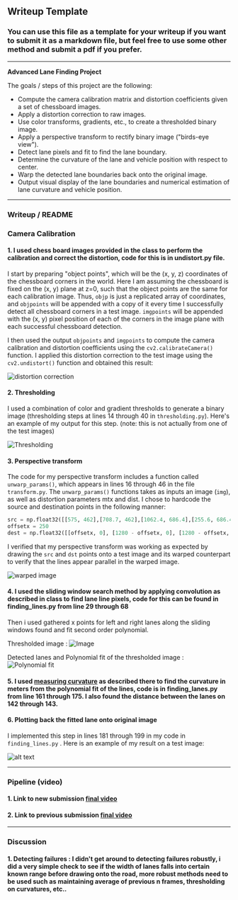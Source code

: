 ## Writeup Template

### You can use this file as a template for your writeup if you want to submit it as a markdown file, but feel free to use some other method and submit a pdf if you prefer.

---

**Advanced Lane Finding Project**

The goals / steps of this project are the following:

* Compute the camera calibration matrix and distortion coefficients given a set of chessboard images.
* Apply a distortion correction to raw images.
* Use color transforms, gradients, etc., to create a thresholded binary image.
* Apply a perspective transform to rectify binary image ("birds-eye view").
* Detect lane pixels and fit to find the lane boundary.
* Determine the curvature of the lane and vehicle position with respect to center.
* Warp the detected lane boundaries back onto the original image.
* Output visual display of the lane boundaries and numerical estimation of lane curvature and vehicle position.

[//]: # (Image References)

[image1]: ./examples/undistort.png "Undistorted"
[image2]: ./examples/undistorted_warped.jpg "Road Transformed"
[image3]: ./examples/thresholded.png "Binary Example"
[image4]: ./examples/warped_before_after.png "Warp Example"
[image5]: ./examples/polyfit.png "After polyfitting"
[image6]: ./examples/projection_onto_lane.png "Projection onto lane"
[image7]: ./examples/points_for_warping.png "Points used for warping"

---

### Writeup / README


### Camera Calibration

#### 1. I used chess board images provided in the class to perform the calibration and correct the distortion, code for this is in undistort.py file.

I start by preparing "object points", which will be the (x, y, z) coordinates of the chessboard corners in the world. Here I am assuming the chessboard is fixed on the (x, y) plane at z=0, such that the object points are the same for each calibration image.  Thus, `objp` is just a replicated array of coordinates, and `objpoints` will be appended with a copy of it every time I successfully detect all chessboard corners in a test image.  `imgpoints` will be appended with the (x, y) pixel position of each of the corners in the image plane with each successful chessboard detection.  

I then used the output `objpoints` and `imgpoints` to compute the camera calibration and distortion coefficients using the `cv2.calibrateCamera()` function.  I applied this distortion correction to the test image using the `cv2.undistort()` function and obtained this result: 

![distortion correction][image1]

#### 2. Thresholding

I used a combination of color and gradient thresholds to generate a binary image (thresholding steps at lines 14 through 40 in `thresholding.py`).  Here's an example of my output for this step.  (note: this is not actually from one of the test images)

![Thresholding][image3]

#### 3. Perspective transform

The code for my perspective transform includes a function called `unwarp_params()`, which appears in lines 16 through 46 in the file `transform.py`.  The `unwarp_params()` functions takes as inputs an image (`img`), as well as distortion parameters mtx and dist.  I chose to hardcode the source and destination points in the following manner:

```python
src = np.float32([[575, 462],[708.7, 462],[1062.4, 686.4],[255.6, 686.4]])
offsetx = 250
dest = np.float32([[offsetx, 0], [1280 - offsetx, 0], [1280 - offsetx, 720],[offsetx, 720]])
```

I verified that my perspective transform was working as expected by drawing the `src` and `dst` points onto a test image and its warped counterpart to verify that the lines appear parallel in the warped image.

![warped image][image4]

#### 4. I used the sliding window search method by applying convolution as described in class to find lane line pixels, code for this can be found in finding_lines.py from line 29 through 68

Then i used gathered x points for left and right lanes along the sliding windows found and fit second order polynomial.

Thresholded image : ![Image][image3]

Detected lanes and Polynomial fit of the thresholded image : ![Polynomial fit][image5]


#### 5. I used [measuring curvature](http://www.intmath.com/applications-differentiation/8-radius-curvature.php) as described there to find the curvature in meters from the polynomial fit of the lines, code is in finding_lanes.py from line 161 through 175. I also found the distance between the lanes on 142 through 143.

#### 6. Plotting back the fitted lane onto original image

I implemented this step in lines 181 through 199 in my code in `finding_lines.py` .  Here is an example of my result on a test image:

![alt text][image6]

---

### Pipeline (video)

#### 1. Link to new submission [final video](https://youtu.be/ocXSjyDup5w)
#### 2. Link to previous submission [final video](https://www.youtube.com/watch?v=pAWVu4iSTS4)
---

### Discussion

#### 1. Detecting failures : I didn't get around to detecting failures robustly, i did a very simple check to see if the width of lanes falls into certain known range before drawing onto the road, more robust methods need to be used such as maintaining average of previous n frames, thresholding on curvatures, etc..
